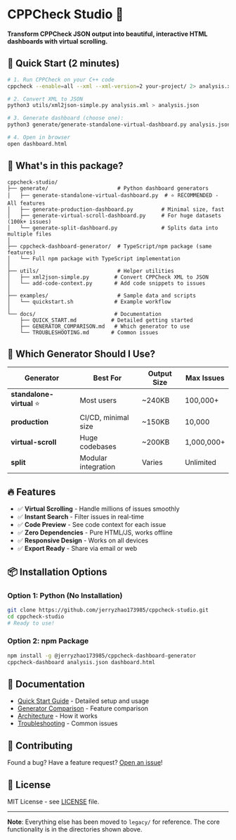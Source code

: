 # CPPCheck Studio 🎯

**Transform CPPCheck JSON output into beautiful, interactive HTML dashboards with virtual scrolling.**

## 🚀 Quick Start (2 minutes)

```bash
# 1. Run CPPCheck on your C++ code
cppcheck --enable=all --xml --xml-version=2 your-project/ 2> analysis.xml

# 2. Convert XML to JSON
python3 utils/xml2json-simple.py analysis.xml > analysis.json

# 3. Generate dashboard (choose one):
python3 generate/generate-standalone-virtual-dashboard.py analysis.json dashboard.html

# 4. Open in browser
open dashboard.html
```

## 📁 What's in this package?

```
cppcheck-studio/
├── generate/                      # Python dashboard generators
│   ├── generate-standalone-virtual-dashboard.py  # ⭐ RECOMMENDED - All features
│   ├── generate-production-dashboard.py         # Minimal size, fast
│   ├── generate-virtual-scroll-dashboard.py     # For huge datasets (100k+ issues)  
│   └── generate-split-dashboard.py              # Splits data into multiple files
│
├── cppcheck-dashboard-generator/  # TypeScript/npm package (same features)
│   └── Full npm package with TypeScript implementation
│
├── utils/                         # Helper utilities
│   ├── xml2json-simple.py        # Convert CPPCheck XML to JSON
│   └── add-code-context.py       # Add code snippets to issues
│
├── examples/                      # Sample data and scripts
│   └── quickstart.sh             # Example workflow
│
└── docs/                         # Documentation
    ├── QUICK_START.md           # Detailed getting started
    ├── GENERATOR_COMPARISON.md   # Which generator to use
    └── TROUBLESHOOTING.md       # Common issues
```

## 🎯 Which Generator Should I Use?

| Generator | Best For | Output Size | Max Issues |
|-----------|----------|-------------|------------|
| **standalone-virtual** ⭐ | Most users | ~240KB | 100,000+ |
| **production** | CI/CD, minimal size | ~150KB | 10,000 |
| **virtual-scroll** | Huge codebases | ~200KB | 1,000,000+ |
| **split** | Modular integration | Varies | Unlimited |

## 🔥 Features

- ✅ **Virtual Scrolling** - Handle millions of issues smoothly
- ✅ **Instant Search** - Filter issues in real-time
- ✅ **Code Preview** - See code context for each issue
- ✅ **Zero Dependencies** - Pure HTML/JS, works offline
- ✅ **Responsive Design** - Works on all devices
- ✅ **Export Ready** - Share via email or web

## 📦 Installation Options

### Option 1: Python (No Installation)
```bash
git clone https://github.com/jerryzhao173985/cppcheck-studio.git
cd cppcheck-studio
# Ready to use!
```

### Option 2: npm Package
```bash
npm install -g @jerryzhao173985/cppcheck-dashboard-generator
cppcheck-dashboard analysis.json dashboard.html
```

## 📖 Documentation

- [Quick Start Guide](docs/QUICK_START.md) - Detailed setup and usage
- [Generator Comparison](docs/GENERATOR_COMPARISON.md) - Feature comparison  
- [Architecture](docs/ARCHITECTURE.md) - How it works
- [Troubleshooting](docs/TROUBLESHOOTING.md) - Common issues

## 🤝 Contributing

Found a bug? Have a feature request? [Open an issue](https://github.com/jerryzhao173985/cppcheck-studio/issues)!

## 📄 License

MIT License - see [LICENSE](LICENSE) file.

---

**Note**: Everything else has been moved to `legacy/` for reference. The core functionality is in the directories shown above.